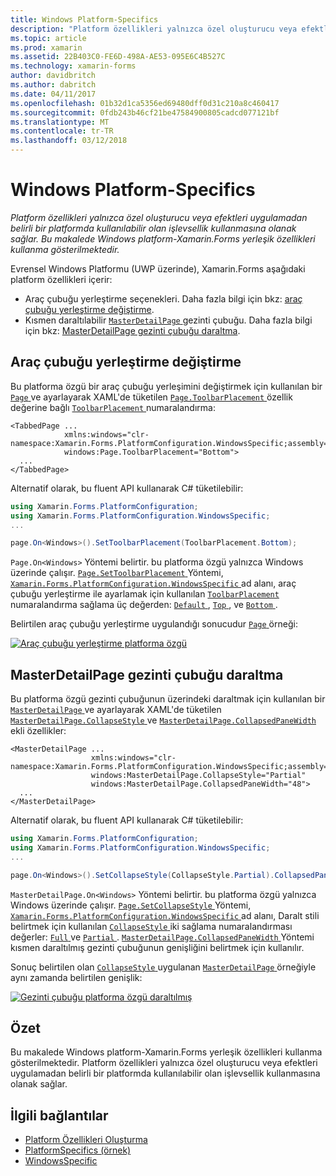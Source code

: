 ```yaml
---
title: Windows Platform-Specifics
description: "Platform özellikleri yalnızca özel oluşturucu veya efektleri uygulamadan belirli bir platformda kullanılabilir olan işlevsellik kullanmasına olanak sağlar. Bu makalede Windows platform-Xamarin.Forms yerleşik özellikleri kullanma gösterilmektedir."
ms.topic: article
ms.prod: xamarin
ms.assetid: 22B403C0-FE6D-498A-AE53-095E6C4B527C
ms.technology: xamarin-forms
author: davidbritch
ms.author: dabritch
ms.date: 04/11/2017
ms.openlocfilehash: 01b32d1ca5356ed69480dff0d31c210a8c460417
ms.sourcegitcommit: 0fdb243b46cf21be47584900805cadcd077121bf
ms.translationtype: MT
ms.contentlocale: tr-TR
ms.lasthandoff: 03/12/2018
---
```

# <a name="windows-platform-specifics"></a>Windows Platform-Specifics

_Platform özellikleri yalnızca özel oluşturucu veya efektleri uygulamadan belirli bir platformda kullanılabilir olan işlevsellik kullanmasına olanak sağlar. Bu makalede Windows platform-Xamarin.Forms yerleşik özellikleri kullanma gösterilmektedir._

Evrensel Windows Platformu (UWP üzerinde), Xamarin.Forms aşağıdaki platform özellikleri içerir:

- Araç çubuğu yerleştirme seçenekleri. Daha fazla bilgi için bkz: [araç çubuğu yerleştirme değiştirme](#toolbar_placement).
- Kısmen daraltılabilir [ `MasterDetailPage` ](https://developer.xamarin.com/api/type/Xamarin.Forms.MasterDetailPage/) gezinti çubuğu. Daha fazla bilgi için bkz: [MasterDetailPage gezinti çubuğu daraltma](#collapsable_navigation_bar).

<a name="toolbar_placement" />

## <a name="changing-the-toolbar-placement"></a>Araç çubuğu yerleştirme değiştirme

Bu platforma özgü bir araç çubuğu yerleşimini değiştirmek için kullanılan bir [ `Page` ](https://developer.xamarin.com/api/type/Xamarin.Forms.Page/)ve ayarlayarak XAML'de tüketilen [ `Page.ToolbarPlacement` ](https://developer.xamarin.com/api/field/Xamarin.Forms.PlatformConfiguration.WindowsSpecific.Page.ToolbarPlacementProperty/) özellik değerine bağlı [ `ToolbarPlacement` ](https://developer.xamarin.com/api/type/Xamarin.Forms.PlatformConfiguration.WindowsSpecific.ToolbarPlacement/) numaralandırma:

```xaml
<TabbedPage ...
            xmlns:windows="clr-namespace:Xamarin.Forms.PlatformConfiguration.WindowsSpecific;assembly=Xamarin.Forms.Core"
            windows:Page.ToolbarPlacement="Bottom">
  ...
</TabbedPage>

```

Alternatif olarak, bu fluent API kullanarak C# tüketilebilir:

```csharp
using Xamarin.Forms.PlatformConfiguration;
using Xamarin.Forms.PlatformConfiguration.WindowsSpecific;
...

page.On<Windows>().SetToolbarPlacement(ToolbarPlacement.Bottom);
```

`Page.On<Windows>` Yöntemi belirtir. bu platforma özgü yalnızca Windows üzerinde çalışır. [ `Page.SetToolbarPlacement` ](https://developer.xamarin.com/api/member/Xamarin.Forms.PlatformConfiguration.WindowsSpecific.Page.SetToolbarPlacement/p/Xamarin.Forms.IPlatformElementConfiguration{Xamarin.Forms.PlatformConfiguration.Windows,Xamarin.Forms.Page}/Xamarin.Forms.PlatformConfiguration.WindowsSpecific.ToolbarPlacement/) Yöntemi, [ `Xamarin.Forms.PlatformConfiguration.WindowsSpecific` ](https://developer.xamarin.com/api/namespace/Xamarin.Forms.PlatformConfiguration.WindowsSpecific/) ad alanı, araç çubuğu yerleştirme ile ayarlamak için kullanılan [ `ToolbarPlacement` ](https://developer.xamarin.com/api/type/Xamarin.Forms.PlatformConfiguration.WindowsSpecific.ToolbarPlacement/) numaralandırma sağlama üç değerden: [ `Default` ](https://developer.xamarin.com/api/field/Xamarin.Forms.PlatformConfiguration.WindowsSpecific.ToolbarPlacement.Default/), [ `Top` ](https://developer.xamarin.com/api/field/Xamarin.Forms.PlatformConfiguration.WindowsSpecific.ToolbarPlacement.Top/), ve [ `Bottom` ](https://developer.xamarin.com/api/field/Xamarin.Forms.PlatformConfiguration.WindowsSpecific.ToolbarPlacement.Bottom/).

Belirtilen araç çubuğu yerleştirme uygulandığı sonucudur [ `Page` ](https://developer.xamarin.com/api/type/Xamarin.Forms.Page/) örneği:

[![](windows-images/toolbar-placement.png "Araç çubuğu yerleştirme platforma özgü")](windows-images/toolbar-placement-large.png#lightbox "araç çubuğu yerleştirme platforma özgü")

<a name="collapsable_navigation_bar" />

## <a name="collapsing-a-masterdetailpage-navigation-bar"></a>MasterDetailPage gezinti çubuğu daraltma

Bu platforma özgü gezinti çubuğunun üzerindeki daraltmak için kullanılan bir [ `MasterDetailPage` ](https://developer.xamarin.com/api/type/Xamarin.Forms.MasterDetailPage/)ve ayarlayarak XAML'de tüketilen [ `MasterDetailPage.CollapseStyle` ](https://developer.xamarin.com/api/field/Xamarin.Forms.PlatformConfiguration.WindowsSpecific.MasterDetailPage.CollapseStyleProperty/) ve [ `MasterDetailPage.CollapsedPaneWidth` ](https://developer.xamarin.com/api/field/Xamarin.Forms.PlatformConfiguration.WindowsSpecific.MasterDetailPage.CollapsedPaneWidthProperty/)ekli özellikler:

```xaml
<MasterDetailPage ...
                  xmlns:windows="clr-namespace:Xamarin.Forms.PlatformConfiguration.WindowsSpecific;assembly=Xamarin.Forms.Core"
                  windows:MasterDetailPage.CollapseStyle="Partial"
                  windows:MasterDetailPage.CollapsedPaneWidth="48">
  ...
</MasterDetailPage>

```

Alternatif olarak, bu fluent API kullanarak C# tüketilebilir:

```csharp
using Xamarin.Forms.PlatformConfiguration;
using Xamarin.Forms.PlatformConfiguration.WindowsSpecific;
...

page.On<Windows>().SetCollapseStyle(CollapseStyle.Partial).CollapsedPaneWidth(148);
```

`MasterDetailPage.On<Windows>` Yöntemi belirtir. bu platforma özgü yalnızca Windows üzerinde çalışır. [ `Page.SetCollapseStyle` ](https://developer.xamarin.com/api/member/Xamarin.Forms.PlatformConfiguration.WindowsSpecific.MasterDetailPage.SetCollapseStyle/p/Xamarin.Forms.IPlatformElementConfiguration{Xamarin.Forms.PlatformConfiguration.Windows,Xamarin.Forms.MasterDetailPage}/Xamarin.Forms.PlatformConfiguration.WindowsSpecific.CollapseStyle/) Yöntemi, [ `Xamarin.Forms.PlatformConfiguration.WindowsSpecific` ](https://developer.xamarin.com/api/namespace/Xamarin.Forms.PlatformConfiguration.WindowsSpecific/) ad alanı, Daralt stili belirtmek için kullanılan [ `CollapseStyle` ](https://developer.xamarin.com/api/type/Xamarin.Forms.PlatformConfiguration.WindowsSpecific.CollapseStyle/) iki sağlama numaralandırması değerler: [ `Full` ](https://developer.xamarin.com/api/field/Xamarin.Forms.PlatformConfiguration.WindowsSpecific.CollapseStyle.Full/) ve [ `Partial` ](https://developer.xamarin.com/api/field/Xamarin.Forms.PlatformConfiguration.WindowsSpecific.CollapseStyle.Partial/). [ `MasterDetailPage.CollapsedPaneWidth` ](https://developer.xamarin.com/api/member/Xamarin.Forms.PlatformConfiguration.WindowsSpecific.MasterDetailPage.CollapsedPaneWidth/p/Xamarin.Forms.IPlatformElementConfiguration{Xamarin.Forms.PlatformConfiguration.Windows,Xamarin.Forms.MasterDetailPage}/System.Double/) Yöntemi kısmen daraltılmış gezinti çubuğunun genişliğini belirtmek için kullanılır.

Sonuç belirtilen olan [ `CollapseStyle` ](https://developer.xamarin.com/api/type/Xamarin.Forms.PlatformConfiguration.WindowsSpecific.CollapseStyle/) uygulanan [ `MasterDetailPage` ](https://developer.xamarin.com/api/type/Xamarin.Forms.MasterDetailPage/) örneğiyle aynı zamanda belirtilen genişlik:

[![](windows-images/collapsed-navigation-bar.png "Gezinti çubuğu platforma özgü daraltılmış")](windows-images/collapsed-navigation-bar-large.png#lightbox "gezinti çubuğu platforma özgü daraltılmış")

## <a name="summary"></a>Özet

Bu makalede Windows platform-Xamarin.Forms yerleşik özellikleri kullanma gösterilmektedir. Platform özellikleri yalnızca özel oluşturucu veya efektleri uygulamadan belirli bir platformda kullanılabilir olan işlevsellik kullanmasına olanak sağlar.


## <a name="related-links"></a>İlgili bağlantılar

- [Platform Özellikleri Oluşturma](~/xamarin-forms/platform/platform-specifics/creating.md)
- [PlatformSpecifics (örnek)](https://developer.xamarin.com/samples/xamarin-forms/userinterface/platformspecifics/)
- [WindowsSpecific](https://developer.xamarin.com/api/namespace/Xamarin.Forms.PlatformConfiguration.WindowsSpecific/)
